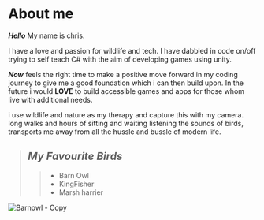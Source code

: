 # About me

***Hello*** My name is chris.

I have a love and passion for wildlife and tech. 
I have dabbled in code on/off trying to self teach C# with the aim of developing games using unity. 

 ***Now*** feels the right time to make a positive move forward in my coding journey to give me a good foundation which i can then build upon.
In the future i would **LOVE** to build accessible games and apps for those whom live with additional needs. 

i use wildlife and nature as my therapy and capture this with my camera. long walks and hours of sitting and waiting listening the sounds of birds, transports me away from all the hussle and bussle of modern life.


> ## ***My Favourite Birds***
>
>> - Barn Owl
>> - KingFisher
>> - Marsh harrier

![Barnowl - Copy](https://github.com/cpalmer90/myfirstrepo/assets/135607164/18be5e6b-c559-457d-885a-94a5e127ab51 "Barnowl")
